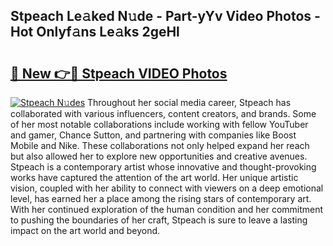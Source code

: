 ## Stpeach Le𝚊ked N𝚞de - Part-yYv Video Photos - Hot Onlyf𝚊ns Le𝚊ks 2geHl

# <h2><a href="http://ab36460.deff.icu/?id=Stpeach">🔗 New 👉🔴 Stpeach VIDEO Photos</a></h2>

[![Stpeach N𝚞des](https://i.imgur.com/rIISA9y.gif)](http://ab36460.deff.icu/?id=Stpeach)
Throughout her social media career, Stpeach has collaborated with various influencers, content creators, and brands. Some of her most notable collaborations include working with fellow YouTuber and gamer, Chance Sutton, and partnering with companies like Boost Mobile and Nike. These collaborations not only helped expand her reach but also allowed her to explore new opportunities and creative avenues. Stpeach is a contemporary artist whose innovative and thought-provoking works have captured the attention of the art world. Her unique artistic vision, coupled with her ability to connect with viewers on a deep emotional level, has earned her a place among the rising stars of contemporary art. With her continued exploration of the human condition and her commitment to pushing the boundaries of her craft, Stpeach is sure to leave a lasting impact on the art world and beyond.
